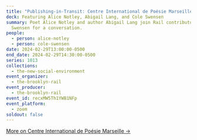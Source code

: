 ```yaml
---
title: "Publishing-in-Transit: Centre International de Poésie Marseille"
deck: Featuring Alice Notley, Abigail Lang, and Cole Swensen
summary: Poet Alice Notley and author Abigail Lang join Rail contributor Cole
  Swensen for a conversation.
people:
  - person: alice-notley
  - person: cole-swensen
date: 2024-02-29T13:00:00-0500
end_date: 2024-02-29T14:30:00-0500
series: 1013
collections:
  - the-new-social-environment
event_organizer:
  - the-brooklyn-rail
event_producer:
  - the-brooklyn-rail
event_id: recxMW5Th1YWB1NFp
event_platform:
  - zoom
soldout: false
---
```

[More on Centre International de Poésie Marseille →](https://cipmarseille.fr/)